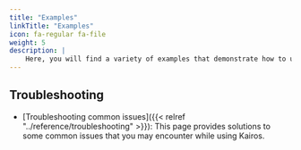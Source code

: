 ```yaml
---
title: "Examples"
linkTitle: "Examples"
icon: fa-regular fa-file
weight: 5
description: |
    Here, you will find a variety of examples that demonstrate how to use Kairos to create and manage Kubernetes clusters on bare metal.
---
```


## Troubleshooting

- [Troubleshooting common issues]({{< relref "../reference/troubleshooting" >}}): This page provides solutions to some common issues that you may encounter while using Kairos.